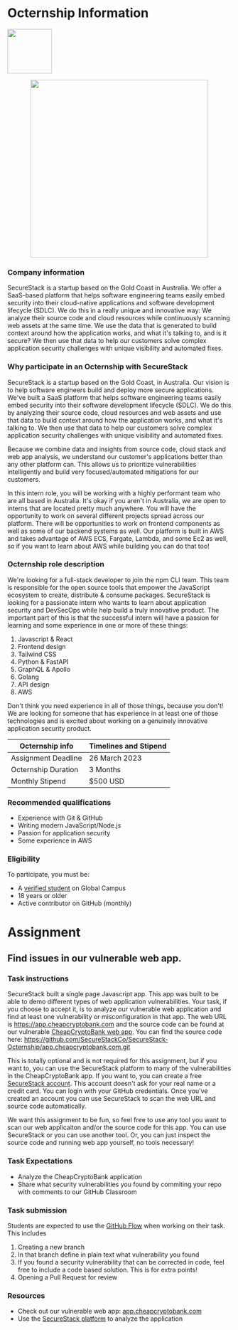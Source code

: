 # Octernship Information
<img src="https://user-images.githubusercontent.com/53075480/213182217-c8ef7bd5-9ffe-4201-9763-c157206a5910.png" width="100">

<a href="https://securestack.com" target=”_blank” rel="noopener noreferrer"><center><img src="https://securestack.com/wp-content/uploads/2021/09/securestack-horizontal.png" width="400"/></center></a>
### Company information 
SecureStack is a startup based on the Gold Coast in Australia.  We offer a SaaS-based platform that helps software engineering teams easily embed security into their cloud-native applications and software development lifecycle (SDLC). We do this in a really unique and innovative way:  We analyze their source code and cloud resources while continuously scanning web assets at the same time. We use the data that is generated to build context around how the application works, and what it's talking to, and is it secure?  We then use that data to help our customers solve complex application security challenges with unique visibility and automated fixes.

### Why participate in an Octernship with SecureStack
SecureStack is a startup based on the Gold Coast, in Australia.  Our vision is to help software engineers build and deploy more secure applications. We've built a SaaS platform that helps software engineering teams easily embed security into their software development lifecycle (SDLC). We do this by analyzing their source code, cloud resources and web assets and use that data to build context around how the application works, and what it's talking to. We then use that data to help our customers solve complex application security challenges with unique visibility and automated fixes.

Because we combine data and insights from source code, cloud stack and web app analysis, we understand our customer's applications better than any other platform can. This allows us to prioritize vulnerabilities intelligently and build very focused/automated mitigations for our customers.

In this intern role, you will be working with a highly performant team who are all based in Australia.  It's okay if you aren't in Australia, we are open to interns that are located pretty much anywhere.  You will have the opportunity to work on several different projects spread across our platform. There will be opportunities to work on frontend components as well as some of our backend systems as well.  Our platform is built in AWS and takes advantage of AWS ECS, Fargate, Lambda, and some Ec2 as well, so if you want to learn about AWS while building you can do that too! 

### Octernship role description
<!--- Use this section to describe the role in as much detail as necessary. Please include the GitHub Classroom assignment submission date, length of the Octernship, and the monthly stipend --->
We're looking for a full-stack developer to join the npm CLI team. This team is responsible for the open source tools that empower the JavaScript ecosystem to create, distribute & consume packages.
SecureStack is looking for a passionate intern who wants to learn about application security and DevSecOps while help build a truly innovative product.  The important part of this is that the successful intern will have a passion for learning and some experience in one or more of these things:
1. Javascript & React
2. Frontend design
3. Tailwind CSS
4. Python & FastAPI
5. GraphQL & Apollo
6. Golang
7. API design
8. AWS

Don't think you need experience in all of those things, because you don't!  We are looking for someone that has experience in at least one of those technologies and is excited about working on a genuinely innovative application security product.  


| Octernship info  | Timelines and Stipend |
| ------------- | ------------- |
| Assignment Deadline  | 26 March 2023  |
| Octernship Duration  | 3 Months  |
| Monthly Stipend  | $500 USD  |

### Recommended qualifications
<!--- Use this section to describe what skills a student might need to complete the problem statement on GitHub Classroom --->
- Experience with Git & GitHub
- Writing modern JavaScript/Node.js
- Passion for application security
- Some experience in AWS

### Eligibility
To participate, you must be:
* A [verified student](https://education.github.com/discount_requests/pack_application) on Global Campus
* 18 years or older
* Active contributor on GitHub (monthly)

# Assignment
## Find issues in our vulnerable web app.

### Task instructions
SecureStack built a single page Javascript app.  This app was built to be able to demo different types of web application vulnerabilities.  Your task, if you choose to accept it, is to analyze our vulnerable web application and find at least one vulnerability or misconfiguration in that app.  The web URL is https://app.cheapcryptobank.com and the source code can be found at our vulnerable [CheapCryptoBank web app](https://app.cheapcryptobank.com). You can find the source code here: https://github.com/SecureStackCo/SecureStack-Octernship/app.cheapcryptobank.com.git

This is totally optional and is not required for this assignment, but if you want to, you can use the SecureStack platform to many of the vulnerabilities in the CheapCryptoBank app.  If you want to, you can create a free [SecureStack account](https://app.securestack.com/auth/register). This account doesn't ask for your real name or a credit card.  You can login with your GitHub credentials.  Once you've created an account you can use SecureStack to scan the web URL and source code automatically.  

We want this assignment to be fun, so feel free to use any tool you want to scan our web applicaiton and/or the source code for this app.  You can use SecureStack or you can use another tool.  Or, you can just inspect the source code and running web app yourself, no tools necessary!

### Task Expectations
- Analyze the CheapCryptoBank application
- Share what security vulnerabilities you found by commiting your repo with comments to our GitHub Classroom

### Task submission

Students are expected to use the [GitHub Flow](https://docs.github.com/en/get-started/quickstart/github-flow) when working on their task. This includes

1. Creating a new branch
2. In that branch define in plain text what vulnerability you found
3. If you found a security vulnerability that can be corrected in code, feel free to include a code based solution.  This is for extra points!
3. Opening a Pull Request for review

### Resources
<!--- Use this section to add resources for students to refer to. For example: Documentation, Tutorials, Guides, and more.  --->
- Check out our vulnerable web app: [app.cheapcryptobank.com](https://app.cheapcryptobank.com)
- Use the [SecureStack platform](https://app.securestack.com/auth/register) to analyze the application
